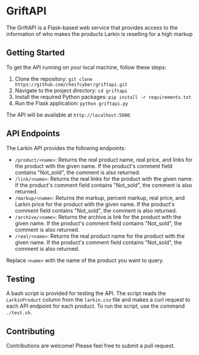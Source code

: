 # GriftAPI

The GriftAPI is a Flask-based web service that provides access to the information of who makes the products Larkin is reselling for a high markup

## Getting Started

To get the API running on your local machine, follow these steps:

1. Clone the repository: `git clone https://github.com/cheifcyber/griftapi.git`
2. Navigate to the project directory: `cd griftapi`
3. Install the required Python packages: `pip install -r requirements.txt`
4. Run the Flask application: `python griftapi.py`

The API will be available at `http://localhost:5000`.

## API Endpoints

The Larkin API provides the following endpoints:

- `/product/<name>`: Returns the real product name, real price, and links for the product with the given name. If the product's comment field contains "Not_sold", the comment is also returned.
- `/link/<name>`: Returns the real links for the product with the given name. If the product's comment field contains "Not_sold", the comment is also returned.
- `/markup/<name>`: Returns the markup, percent markup, real price, and Larkin price for the product with the given name. If the product's comment field contains "Not_sold", the comment is also returned.
- `/archive/<name>`: Returns the archive.is link for the product with the given name. If the product's comment field contains "Not_sold", the comment is also returned.
- `/real/<name>`: Returns the real product name for the product with the given name. If the product's comment field contains "Not_sold", the comment is also returned.

Replace `<name>` with the name of the product you want to query.

## Testing

A bash script is provided for testing the API. The script reads the `LarkinProduct` column from the `larkin.csv` file and makes a curl request to each API endpoint for each product. To run the script, use the command `./test.sh`.

## Contributing

Contributions are welcome! Please feel free to submit a pull request.